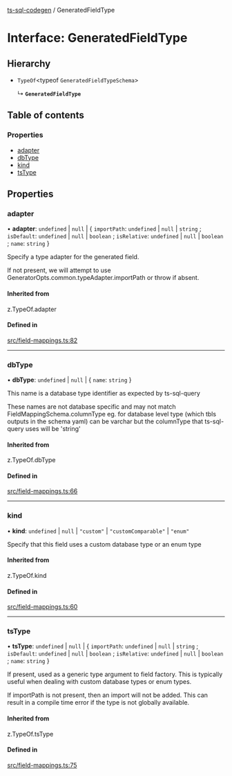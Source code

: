 [ts-sql-codegen](../README.md) / GeneratedFieldType

# Interface: GeneratedFieldType

## Hierarchy

- `TypeOf`<typeof `GeneratedFieldTypeSchema`\>

  ↳ **`GeneratedFieldType`**

## Table of contents

### Properties

- [adapter](GeneratedFieldType.md#adapter)
- [dbType](GeneratedFieldType.md#dbtype)
- [kind](GeneratedFieldType.md#kind)
- [tsType](GeneratedFieldType.md#tstype)

## Properties

### adapter

• **adapter**: `undefined` \| ``null`` \| { `importPath`: `undefined` \| ``null`` \| `string` ; `isDefault`: `undefined` \| ``null`` \| `boolean` ; `isRelative`: `undefined` \| ``null`` \| `boolean` ; `name`: `string`  }

Specify a type adapter for the generated field.

If not present, we will attempt to use GeneratorOpts.common.typeAdapter.importPath or throw if absent.

#### Inherited from

z.TypeOf.adapter

#### Defined in

[src/field-mappings.ts:82](https://github.com/lorefnon/ts-sql-codegen/blob/fa545e4/src/field-mappings.ts#L82)

___

### dbType

• **dbType**: `undefined` \| ``null`` \| { `name`: `string`  }

This name is a database type identifier as expected by ts-sql-query

These names are not database specific and may not match FieldMappingSchema.columnType eg. for database level type (which tbls outputs in the schema yaml) can be varchar but the columnType that ts-sql-query uses will be 'string'

#### Inherited from

z.TypeOf.dbType

#### Defined in

[src/field-mappings.ts:66](https://github.com/lorefnon/ts-sql-codegen/blob/fa545e4/src/field-mappings.ts#L66)

___

### kind

• **kind**: `undefined` \| ``null`` \| ``"custom"`` \| ``"customComparable"`` \| ``"enum"``

Specify that this field uses a custom database type or an enum type

#### Inherited from

z.TypeOf.kind

#### Defined in

[src/field-mappings.ts:60](https://github.com/lorefnon/ts-sql-codegen/blob/fa545e4/src/field-mappings.ts#L60)

___

### tsType

• **tsType**: `undefined` \| ``null`` \| { `importPath`: `undefined` \| ``null`` \| `string` ; `isDefault`: `undefined` \| ``null`` \| `boolean` ; `isRelative`: `undefined` \| ``null`` \| `boolean` ; `name`: `string`  }

If present, used as a generic type argument to field factory. This is typically useful when
dealing with custom database types or enum types.

If importPath is not present, then an import will not be added. This can result in a compile time error
if the type is not globally available.

#### Inherited from

z.TypeOf.tsType

#### Defined in

[src/field-mappings.ts:75](https://github.com/lorefnon/ts-sql-codegen/blob/fa545e4/src/field-mappings.ts#L75)
